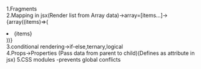 1.Fragments
<br>
2.Mapping in jsx(Render list from Array data)->array=[items...]->{array((items)=>(
  <li key="{items}" className="list-group-items">{items}</li>
))}
<br>
3.conditional rendering->if-else,ternary,logical
<br>
4.Props->Properties (Pass data from parent to child)(Defines as attribute in jsx)
5.CSS modules -prevents global conflicts